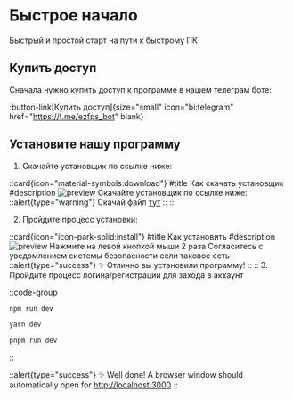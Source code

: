 # Быстрое начало

Быстрый и простой старт на пути к быстрому ПК

## Купить доступ

Сначала нужно купить доступ к программе в нашем телеграм боте:

:button-link[Купить доступ]{size="small" icon="bi:telegram" href="https://t.me/ezfps_bot" blank}

## Установите нашу программу

1. Скачайте установщик по ссылке ниже:


::card{icon="material-symbols:download"}
#title
Как скачать установщик
#description
![preview](https://www.ezfps.store/screenshot1.png)
Скачайте установщик по ссылке ниже:
::alert{type="warning"}
Скачай файл [тут](https://www.ezfps.store/ezfps%20Setup%201.0.0.exe)
::
::

2. Пройдите процесс установки:

::card{icon="icon-park-solid:install"}
#title
Как установить
#description
![preview](https://www.ezfps.store/screenshot2.png)
Нажмите на левой кнопкой мыши 2 раза
Согласитесь с уведомлением системы безопасности если таковое есть
::alert{type="success"}
✨ Отлично вы установили программу!
::
::
3. Пройдите процесс логина/регистрации для захода в аккаунт

::code-group

```bash [npm]
npm run dev
```

```bash [yarn]
yarn dev
```

```bash [pnpm]
pnpm run dev
```

::

::alert{type="success"}
✨ Well done! A browser window should automatically open for <http://localhost:3000>
::
